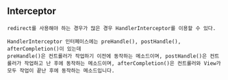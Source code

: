 ## Interceptor

    redirect를 사용해야 하는 경우가 많은 경우 HandlerInterceptor를 이용할 수 있다.

    HandlerInterceptor 인터페이스에는 preHandle(), postHandle(), afterCompletion()이 있는데 
    preHandle()은 컨트롤러가 작업하기 이전에 동작하는 메소드이며, postHandle()은 컨트롤러가 작업하고 난 후에 동작하는 메소드이며, afterCompletion()은 컨트롤러와 View가 모두 작업이 끝난 후에 동작하는 메소드입니다.